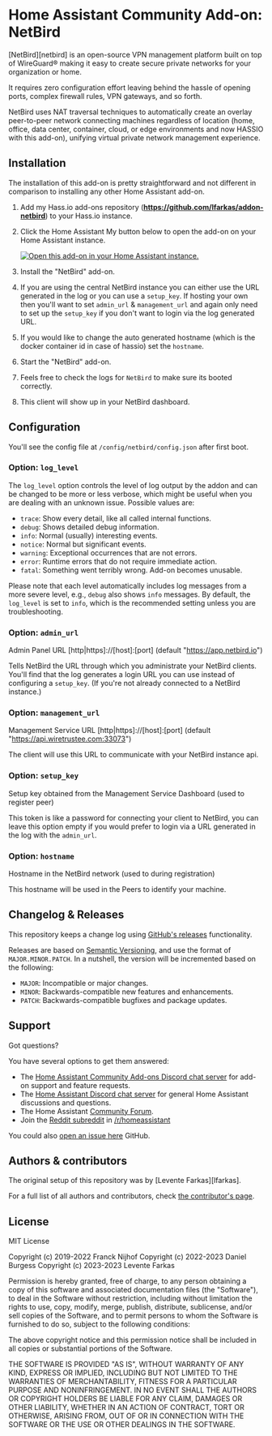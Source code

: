# Home Assistant Community Add-on: NetBird

[NetBird][netbird] is an open-source VPN management platform built on top of WireGuard® making it easy to create secure private networks for your organization or home.

It requires zero configuration effort leaving behind the hassle of opening ports, complex firewall rules, VPN gateways, and so forth.

NetBird uses NAT traversal techniques to automatically create an overlay peer-to-peer network connecting machines regardless of location (home, office, data center, container, cloud, or edge environments and now HASSIO with this add-on), unifying virtual private network management experience.

## Installation

The installation of this add-on is pretty straightforward and not different in
comparison to installing any other Home Assistant add-on.

1. Add my Hass.io add-ons repository (**<https://github.com/lfarkas/addon-netbird>**) to your Hass.io instance.
1. Click the Home Assistant My button below to open the add-on on your Home
   Assistant instance.

   [![Open this add-on in your Home Assistant instance.][addon-badge]][addon]

1. Install the "NetBird" add-on.
1. If you are using the central NetBird instance you can either use the URL generated in the log or you can use a `setup_key`. If hosting your own then you'll want to set `admin_url` & `management_url` and again only need to set up the `setup_key` if you don't want to login via the log generated URL.
1. If you would like to change the auto generated hostname (which is the docker container id in case of hassio) set the `hostname`.
1. Start the "NetBird" add-on.
1. Feels free to check the logs for `NetBird` to make sure its booted correctly.
1. This client will show up in your NetBird dashboard.

## Configuration

You'll see the config file at `/config/netbird/config.json` after first boot.

### Option: `log_level`

The `log_level` option controls the level of log output by the addon and can
be changed to be more or less verbose, which might be useful when you are
dealing with an unknown issue. Possible values are:

- `trace`: Show every detail, like all called internal functions.
- `debug`: Shows detailed debug information.
- `info`: Normal (usually) interesting events.
- `notice`: Normal but significant events.
- `warning`: Exceptional occurrences that are not errors.
- `error`: Runtime errors that do not require immediate action.
- `fatal`: Something went terribly wrong. Add-on becomes unusable.

Please note that each level automatically includes log messages from a
more severe level, e.g., `debug` also shows `info` messages. By default,
the `log_level` is set to `info`, which is the recommended setting unless
you are troubleshooting.

### Option: `admin_url`

Admin Panel URL [http|https]://[host]:[port] (default "<https://app.netbird.io>")

Tells NetBird the URL through which you administrate your NetBird clients.
You'll find that the log generates a login URL you can use instead of configuring a `setup_key`. (If you're not already connected to a NetBird instance.)

### Option: `management_url`

Management Service URL [http|https]://[host]:[port] (default "<https://api.wiretrustee.com:33073>")

The client will use this URL to communicate with your NetBird instance api.

### Option: `setup_key`

Setup key obtained from the Management Service Dashboard (used to register peer)

This token is like a password for connecting your client to NetBird, you can leave this
option empty if you would prefer to login via a URL generated in the log with the `admin_url`.

### Option: `hostname`

Hostname in the NetBird network (used to during registration)

This hostname will be used in the Peers to identify your machine.

## Changelog & Releases

This repository keeps a change log using [GitHub's releases][releases]
functionality.

Releases are based on [Semantic Versioning][semver], and use the format
of `MAJOR.MINOR.PATCH`. In a nutshell, the version will be incremented
based on the following:

- `MAJOR`: Incompatible or major changes.
- `MINOR`: Backwards-compatible new features and enhancements.
- `PATCH`: Backwards-compatible bugfixes and package updates.

## Support

Got questions?

You have several options to get them answered:

- The [Home Assistant Community Add-ons Discord chat server][discord] for add-on
  support and feature requests.
- The [Home Assistant Discord chat server][discord-ha] for general Home
  Assistant discussions and questions.
- The Home Assistant [Community Forum][forum].
- Join the [Reddit subreddit][reddit] in [/r/homeassistant][reddit]

You could also [open an issue here][issue] GitHub.

## Authors & contributors

The original setup of this repository was by [Levente Farkas][lfarkas].

For a full list of all authors and contributors,
check [the contributor's page][contributors].

## License

MIT License

Copyright (c) 2019-2022 Franck Nijhof
Copyright (c) 2022-2023 Daniel Burgess
Copyright (c) 2023-2023 Levente Farkas

Permission is hereby granted, free of charge, to any person obtaining a copy
of this software and associated documentation files (the "Software"), to deal
in the Software without restriction, including without limitation the rights
to use, copy, modify, merge, publish, distribute, sublicense, and/or sell
copies of the Software, and to permit persons to whom the Software is
furnished to do so, subject to the following conditions:

The above copyright notice and this permission notice shall be included in all
copies or substantial portions of the Software.

THE SOFTWARE IS PROVIDED "AS IS", WITHOUT WARRANTY OF ANY KIND, EXPRESS OR
IMPLIED, INCLUDING BUT NOT LIMITED TO THE WARRANTIES OF MERCHANTABILITY,
FITNESS FOR A PARTICULAR PURPOSE AND NONINFRINGEMENT. IN NO EVENT SHALL THE
AUTHORS OR COPYRIGHT HOLDERS BE LIABLE FOR ANY CLAIM, DAMAGES OR OTHER
LIABILITY, WHETHER IN AN ACTION OF CONTRACT, TORT OR OTHERWISE, ARISING FROM,
OUT OF OR IN CONNECTION WITH THE SOFTWARE OR THE USE OR OTHER DEALINGS IN THE
SOFTWARE.

[addon-badge]: https://my.home-assistant.io/badges/supervisor_addon.svg
[addon]: https://my.home-assistant.io/redirect/supervisor_addon/?addon=a0d7b954_netbird&repository_url=https%3A%2F%2Fgithub.com%2Fhassio-addons%2Frepository
[contributors]: https://github.com/hassio-addons/addon-netbird/graphs/contributors
[discord-ha]: https://discord.gg/c5DvZ4e
[discord]: https://discord.me/hassioaddons
[forum]: https://community.home-assistant.io/t/repository-community-hass-io-add-ons/24705
[issue]: https://github.com/hassio-addons/addon-netbird/issues
[reddit]: https://reddit.com/r/homeassistant
[releases]: https://github.com/hassio-addons/addon-netbird/releases
[semver]: http://semver.org/spec/v2.0.0.html
